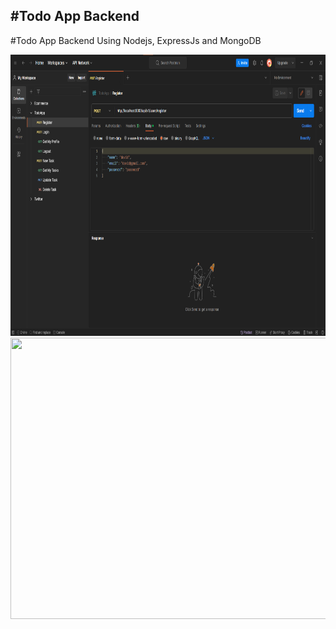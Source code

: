 #Todo App Backend
-----------------------------------------
#Todo App Backend Using Nodejs, ExpressJs and MongoDB
<div align="center">
  <img src="./Image/Register.png" height="450" width="800"><br>
  <img src="./Image/Task.png" height="450" width="800">
</div>
